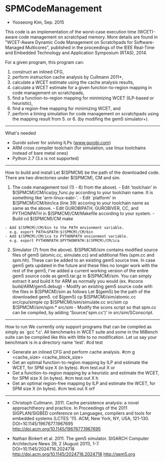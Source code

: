 # SPMCodeManagement
- Yooseong Kim, Sep. 2015

This code is an implementation of the worst-case execution time (WCET)-aware code management on scratchpad memory. More details are found in "WCET-Aware Dynamic Code Management on Scratchpads for Software-Managed Multicores", published in the proceedings of the IEEE Real-Time and Embedded Technology and Application Symposium (RTAS),  2014. 

For a given program, this program can:
1. construct an inlined CFG,
2. perform instruction cache analysis by Cullmann 2011*,
3. calculate a WCET estimate using the cache analysis results,
4. calculate a WCET estimate for a given function-to-region mapping in code management on scratchpads,
5. find a function-to-region mapping for minimizing WCET (ILP-based or heuristic),
6. find a region-free mapping for minimizing WCET, and
7. perform a timing simulation for code management on scratchpads using the mapping result from 5. or 6. (by modifing the gem5 simulator+).

---------

What's needed 
- Gurobi solver for solving ILPs (www.gurobi.com)
- ARM cross compiler toolchain (for simulation, use linux toolchains instead of bare metal ones)
- Python 2.7 (3.x is not supported)
 
---------

How to build and install
  Let $(SPMCM) be the path of the downloaded code. There are two directories under $(SPMCM), CM and sim.
  1. The code management tool (1) - 6) from the above).
    - Edit 'toolchain' in $(SPMCM)/CM/ica/py_func.py according to your toolchain name. It is something like 'arm-linux-eabi-'.
    - Edit `platform' in $(SPMCM)/CM/bin/ica (line 39) accoring to your toolchain name as same as the above. 
    - Edit GUROBIPATH, GUROBIVER, CC, and PYTHONPATH in $(SPMCM)/CM/Makefile according to your system. 
    - Build
      cd $(SPMCM)/CM
      make
   
    - Add $(SPMCM)/CM/bin to the PATH envionment variable.
      e.g. export PATH=$PATH:$(SPMCM)/CM/bin
    - Add $(SPMCM)/CM/ica to PYTHONPATH envionment variable.
      e.g. export PYTHONPATH:$PYTHONPATH:$(SPMCM)/CM/ica
  
  2. Simulator (7) from the above).
    $(SPMCM)/sim contains modified source files of gem5 (atomic.cc, simulate.cc) and additional files (spm.cc and spm.hh). These can be added to an existing gem5 source tree. In case gem5 gets updated in the future and these files no longer work with the rest of the gem5, I've added a current working version of the entire gem5 source code as gem5.tar.gz in $(SPMCM)/sim. You can simply extract it and build it for ARM as normally you would (ex. #scons build/ARM/gem5.debug)
    - Modify an existing gem5 source code with the files in $(SPMCM)/sim as follows
      Let $(gem5) be the path of the downloaded gem5. 
      cd $(gem5)
      cp $(SPMCM)/sim/atomic.cc src/cpu/simple
      cp $(SPMCM)/sim/simulate.cc src/sim
      cp $(SPMCM)/sim/spm.* src/sim
    - Modify the scons script so that spm.cc can be compiled, by adding 'Source('spm.cc')' in src/sim/SConscript.

---------

How to run
  We currently only support programs that can be compiled as simply as `gcc *.c'. All benchmarks in WCET suite and some in the MiBench suite can be compiled like this with little to no modification. Let us say your benchmark is in a directory name 'test'.
  #cd test
  - Generate an inlined CFG and perform cache analysis.
    #cm g <cache_size> <cache_block_size> <associativity>
  - Get an optimal function-to-region mapping by ILP and estimate the WCET, for SPM size X (in bytes).
    #cm test.out X or
  - Get a function-to-region mapping by a heuristic and estimate the WCET, for SPM size X (in bytes).
    #cm test.out X h
  - Get an optimal region-free mapping by ILP and estimate the WCET, for SPM size X (in bytes).
    #cm test.out X orf

---------

* Christoph Cullmann. 2011. Cache persistence analysis: a novel approachtheory and practice. 
 In Proceedings of the 2011 SIGPLAN/SIGBED conference on Languages, compilers and tools for embedded systems (LCTES '11). ACM, New York, NY, USA, 121-130. 
 DOI=10.1145/1967677.1967695 
 http://doi.acm.org/10.1145/1967677.1967695
+ Nathan Binkert et al. 2011. The gem5 simulator. 
 SIGARCH Computer Architecture News 39, 2 (August 2011), 1-7. 
 DOI=10.1145/2024716.2024718
 http://doi.acm.org/10.1145/2024716.2024718 
 http://gem5.org
 
